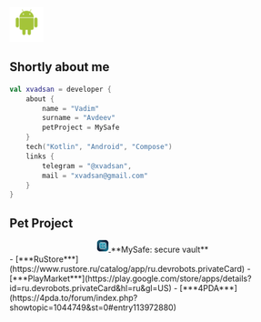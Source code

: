 <img src="https://github.com/devicons/devicon/blob/master/icons/android/android-original-wordmark.svg" alt="drawing" width="60"/>

## Shortly about me
```kotlin
val xvadsan = developer {
    about {
        name = "Vadim"
        surname = "Avdeev"
        petProject = MySafe
    }
    tech("Kotlin", "Android", "Compose")
    links {
        telegram = "@xvadsan",
        mail = "xvadsan@gmail.com"
    }
}
```

## Pet Project
<div style="text-align: center;">
    <a href="https://play.google.com/store/apps/details?id=ru.devrobots.privateCard&hl=ru&gl=US">
        <img src="https://github.com/xvadsan/BlankMVVM/blob/develop/app/src/main/res/drawable/am_icon.webp" alt="drawing" width="20"/>
    </a>
    <span style="vertical-align: middle;">**MySafe: secure vault**</span>
</div>
- [***RuStore***](https://www.rustore.ru/catalog/app/ru.devrobots.privateCard)
- [***PlayMarket***](https://play.google.com/store/apps/details?id=ru.devrobots.privateCard&hl=ru&gl=US)
- [***4PDA***](https://4pda.to/forum/index.php?showtopic=1044749&st=0#entry113972880)
